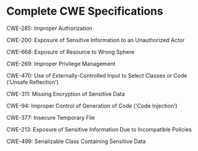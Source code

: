 

# Complete CWE Specifications

CWE-285: Improper Authorization

CWE-200: Exposure of Sensitive Information to an Unauthorized Actor

CWE-668: Exposure of Resource to Wrong Sphere

CWE-269: Improper Privilege Management

CWE-470: Use of Externally-Controlled Input to Select Classes or Code ('Unsafe Reflection')

CWE-311: Missing Encryption of Sensitive Data

CWE-94: Improper Control of Generation of Code ('Code Injection')

CWE-377: Insecure Temporary File

CWE-213: Exposure of Sensitive Information Due to Incompatible Policies

CWE-499: Serializable Class Containing Sensitive Data